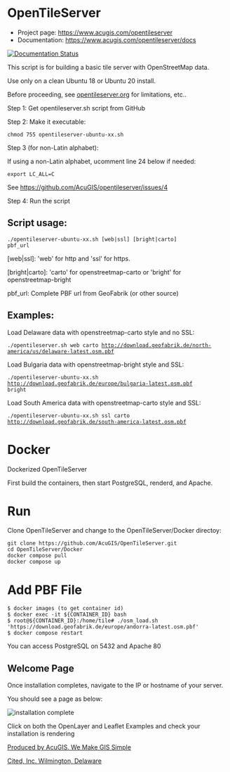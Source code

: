 # OpenTileServer

* Project page: https://www.acugis.com/opentileserver
* Documentation: https://www.acugis.com/opentileserver/docs

[![Documentation Status](https://readthedocs.org/projects/opentileserver/badge/?version=latest)](https://opentileserver.docs.acugis.com/en/latest/?badge=latest)

This script is for building a basic tile server with OpenStreetMap data.

Use only on a clean Ubuntu 18 or Ubuntu 20 install.

Before proceeding, see [opentileserver.org](https://opentileserver.org) for limitations, etc..

Step 1: Get opentileserver.sh script from GitHub

Step 2: Make it executable:

<code>chmod 755 opentileserver-ubuntu-xx.sh</code>

Step 3 (for non-Latin alphabet):

If using a non-Latin alphabet, ucomment line 24 below if needed:

<code>export LC_ALL=C</code>

See https://github.com/AcuGIS/opentileserver/issues/4

Step 4: Run the script

## Script usage:

<code>./opentileserver-ubuntu-xx.sh  [web|ssl] [bright|carto] pbf_url</code>

[web|ssl]: 'web' for http and 'ssl' for https.

[bright|carto]: 'carto' for openstreetmap-carto or 'bright' for openstreetmap-bright

pbf_url: Complete PBF url from GeoFabrik (or other source)


## Examples:

Load Delaware data with openstreetmap-carto style and no SSL:

<code>./opentileserver.sh web carto http://download.geofabrik.de/north-america/us/delaware-latest.osm.pbf </code>

Load Bulgaria data with openstreetmap-bright style and SSL:

<code>./opentileserver-ubuntu-xx.sh http://download.geofabrik.de/europe/bulgaria-latest.osm.pbf bright</code>

Load South America data with openstreetmap-carto style and SSL:

<code>./opentileserver-ubuntu-xx.sh ssl carto http://download.geofabrik.de/south-america-latest.osm.pbf </code>

# Docker

Dockerized OpenTileServer

First build the containers, then start PostgreSQL, renderd, and Apache. 

# Run
Clone OpenTileServer and change to the OpenTileServer/Docker directoy:

    git clone https://github.com/AcuGIS/OpenTileServer.git
    cd OpenTileServer/Docker
    docker compose pull
    docker compose up
    
# Add PBF File

    $ docker images (to get container id)
    $ docker exec -it ${CONTAINER_ID} bash
    $ root@${CONTAINER_ID}:/home/tile# ./osm_load.sh 'https://download.geofabrik.de/europe/andorra-latest.osm.pbf'
    $ docker compose restart
    
You can access PostgreSQL on 5432 and Apache 80


## Welcome Page

Once installation completes, navigate to the IP or hostname of your server.

You should see a page as below:

![installation complete](http://opentileserver.org/assets/img/welcome.jpg)


Click on both the OpenLayer and Leaflet Examples and check your installation is rendering

[Produced by AcuGIS. We Make GIS Simple](https://www.acugis.com) 

[Cited, Inc. Wilmington, Delaware](https://citedcorp.com)

